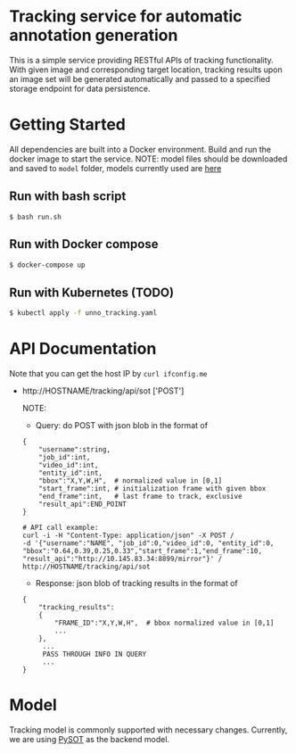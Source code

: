 # Tracking service for automatic annotation generation

This is a simple service providing RESTful APIs of tracking functionality.
With given image and corresponding target location, tracking results upon an
image set will be generated automatically and passed to a specified storage
endpoint for data persistence.

# Getting Started
All dependencies are built into a Docker environment.  Build and run the docker
image to start the service.  NOTE: model files should be downloaded and saved
to `model` folder, models currently used are
[here](https://github.com/STVIR/pysot/blob/master/MODEL_ZOO.md)

## Run with bash script
```
$ bash run.sh
```

## Run with Docker compose
```bash
$ docker-compose up
```

## Run with Kubernetes (TODO)
```bash
$ kubectl apply -f unno_tracking.yaml
```

# API Documentation

Note that you can get the host IP by `curl ifconfig.me`

* http://HOSTNAME/tracking/api/sot ['POST']

  NOTE:  
  - Query: do POST with json blob in the format of 
  ```
  {
      "username":string,
      "job_id":int,  
      "video_id":int,
      "entity_id":int,
      "bbox":"X,Y,W,H",  # normalized value in [0,1]
      "start_frame":int, # initialization frame with given bbox
      "end_frame":int,   # last frame to track, exclusive
      "result_api":END_POINT
  }
  ```
  
  ```
  # API call example:
  curl -i -H "Content-Type: application/json" -X POST /
  -d '{"username":"NAME", "job_id":0,"video_id":0, "entity_id":0, "bbox":"0.64,0.39,0.25,0.33","start_frame":1,"end_frame":10, "result_api":"http://10.145.83.34:8899/mirror"}' /
  http://HOSTNAME/tracking/api/sot
  ```
  
  - Response: json blob of tracking results in the format of
  ```
  {
      "tracking_results":
      {
          "FRAME_ID":"X,Y,W,H",  # bbox normalized value in [0,1]
          ...
      },
       ...
       PASS THROUGH INFO IN QUERY
       ...
  }
  ```
 
 # Model
 Tracking model is commonly supported with necessary changes. 
 Currently, we are using [PySOT](https://github.com/STVIR/pysot) as the backend model.
